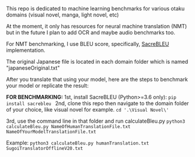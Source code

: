 This repo is dedicated to machine learning benchmarks for various otaku domains (visual novel, manga, light novel, etc)

At the moment, it only has resources for neural machine translation (NMT) but in the future I plan to add OCR and maybe audio benchmarks too.

For NMT benchmarking, I use BLEU score, specifically, [SacreBLEU](https://github.com/mjpost/sacrebleu "SacreBLEU") implementation.

The original Japanese file is located in each domain folder which is named "japaneseOriginal.txt"

After you translate that using your model, here are the steps to benchmark your model or replicate the result:

**FOR BENCHMARKING:**
1st, install SacreBLEU (Python>=3.6 only):
`pip install sacrebleu
`
2nd, clone this repo then navigate to the domain folder of your choice, like visual novel for example.
`cd '.\Visual Novel\' `

3rd, use the command line in that folder and run calculateBleu.py
`python3  calculateBleu.py NameOfHumanTranslationFile.txt NameOfYourModelTranslationFile.txt`

Example:
`python3 calculateBleu.py humanTranslation.txt SugoiTranslatorOfflineV20.txt`



